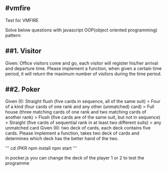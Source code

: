 #vmfire
---


Test for VMFIRE

Solve below questions with javascript OOP(object oriented programming) pattern:

##1. Visitor
---
Given: Office visitors come and go, each visitor will register his/her arrival and departure time. Please implement a function, when given a certain time period, it will return the maximum number of visitors during the time period.



##2. Poker
---
Given (I): Straight flush (five cards in sequence, all of the same suit) > Four of a kind (four cards of one rank and any other (unmatched) card) > Full house (three matching cards of one rank and two matching cards of another rank) > Flush (five cards are of the same suit, but not in sequence) > Straight (five cards of sequential rank in at least two different suits) > any unmatched card
Given (II): two deck of cards, each deck contains five cards.
Please implement a function, takes two deck of cards and determines which deck has the better hand of the two.

'''
cd /PKR
npm install
npm start
'''

in pocker.js you can change the deck of the player 1 or 2 to test the programme
